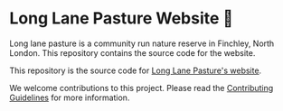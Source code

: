 # Long Lane Pasture Website 🦋

Long lane pasture is a community run nature reserve in Finchley, North London. This repository contains the source code for the website.

This repository is the source code for [Long Lane Pasture's website](http://longlanepasture.org).

We welcome contributions to this project. Please read the [Contributing Guidelines](./CONTRIBUTING.md) for more information.
